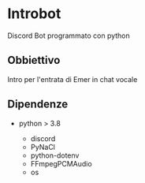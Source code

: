 # Introbot

Discord Bot programmato con python

## Obbiettivo

Intro per l'entrata di Emer in chat vocale

## Dipendenze

- python > 3.8

  - discord
  - PyNaCl
  - python-dotenv
  - FFmpegPCMAudio
  - os
